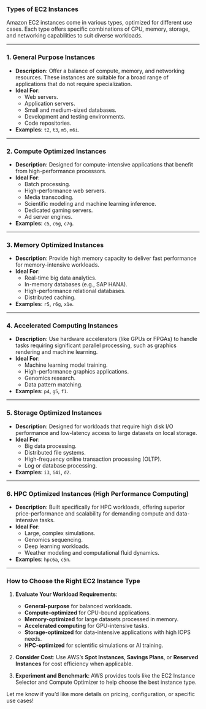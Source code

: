 ### **Types of EC2 Instances**

Amazon EC2 instances come in various types, optimized for different use cases. Each type offers specific combinations of CPU, memory, storage, and networking capabilities to suit diverse workloads.

---

### **1. General Purpose Instances**
- **Description**: Offer a balance of compute, memory, and networking resources. These instances are suitable for a broad range of applications that do not require specialization.  
- **Ideal For**:  
  - Web servers.  
  - Application servers.  
  - Small and medium-sized databases.  
  - Development and testing environments.  
  - Code repositories.  
- **Examples**: `t2`, `t3`, `m5`, `m6i`.

---

### **2. Compute Optimized Instances**
- **Description**: Designed for compute-intensive applications that benefit from high-performance processors.  
- **Ideal For**:  
  - Batch processing.  
  - High-performance web servers.  
  - Media transcoding.  
  - Scientific modeling and machine learning inference.  
  - Dedicated gaming servers.  
  - Ad server engines.  
- **Examples**: `c5`, `c6g`, `c7g`.

---

### **3. Memory Optimized Instances**
- **Description**: Provide high memory capacity to deliver fast performance for memory-intensive workloads.  
- **Ideal For**:  
  - Real-time big data analytics.  
  - In-memory databases (e.g., SAP HANA).  
  - High-performance relational databases.  
  - Distributed caching.  
- **Examples**: `r5`, `r6g`, `x1e`.

---

### **4. Accelerated Computing Instances**
- **Description**: Use hardware accelerators (like GPUs or FPGAs) to handle tasks requiring significant parallel processing, such as graphics rendering and machine learning.  
- **Ideal For**:  
  - Machine learning model training.  
  - High-performance graphics applications.  
  - Genomics research.  
  - Data pattern matching.  
- **Examples**: `p4`, `g5`, `f1`.

---

### **5. Storage Optimized Instances**
- **Description**: Designed for workloads that require high disk I/O performance and low-latency access to large datasets on local storage.  
- **Ideal For**:  
  - Big data processing.  
  - Distributed file systems.  
  - High-frequency online transaction processing (OLTP).  
  - Log or database processing.  
- **Examples**: `i3`, `i4i`, `d2`.

---

### **6. HPC Optimized Instances (High Performance Computing)**
- **Description**: Built specifically for HPC workloads, offering superior price-performance and scalability for demanding compute and data-intensive tasks.  
- **Ideal For**:  
  - Large, complex simulations.  
  - Genomics sequencing.  
  - Deep learning workloads.  
  - Weather modeling and computational fluid dynamics.  
- **Examples**: `hpc6a`, `c5n`.

---

### **How to Choose the Right EC2 Instance Type**
1. **Evaluate Your Workload Requirements**:
   - **General-purpose** for balanced workloads.
   - **Compute-optimized** for CPU-bound applications.
   - **Memory-optimized** for large datasets processed in memory.
   - **Accelerated computing** for GPU-intensive tasks.
   - **Storage-optimized** for data-intensive applications with high IOPS needs.
   - **HPC-optimized** for scientific simulations or AI training.

2. **Consider Cost**: Use AWS’s **Spot Instances**, **Savings Plans**, or **Reserved Instances** for cost efficiency when applicable.

3. **Experiment and Benchmark**: AWS provides tools like the EC2 Instance Selector and Compute Optimizer to help choose the best instance type.

Let me know if you’d like more details on pricing, configuration, or specific use cases!